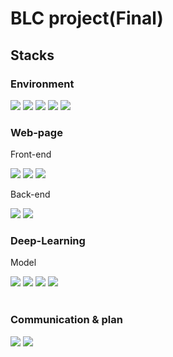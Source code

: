 # BLC project(Final)


<h2>Stacks</h2>
<h3>Environment</h3>
<div>
  <img src="https://img.shields.io/badge/visualstudiocode-007ACC?style=for-the-badge&logo=visualstudiocode&logoColor=white">
  <img src="https://img.shields.io/badge/kaggle-20BEFF?style=for-the-badge&logo=kaggle&logoColor=white">
  <img src="https://img.shields.io/badge/googlecolab-F9AB00?style=for-the-badge&logo=googlecolab&logoColor=white">
  <img src="https://img.shields.io/badge/pycharm-000000?style=for-the-badge&logo=pycharm&logoColor=white">
  <img src="https://img.shields.io/badge/github-181717?style=for-the-badge&logo=github&logoColor=white">
</div>

<h3>Web-page</h3>
<p>Front-end</p>
<div>
  <img src="https://img.shields.io/badge/html5-E34F26?style=for-the-badge&logo=html5&logoColor=white">
  <img src="https://img.shields.io/badge/css3-1572B6?style=for-the-badge&logo=css3&logoColor=white">
  <img src="https://img.shields.io/badge/javascript-F7DF1E?style=for-the-badge&logo=javascript&logoColor=white">
</div>
<p>Back-end</p>
<div>
  <img src="https://img.shields.io/badge/django-092E20?style=for-the-badge&logo=django&logoColor=white">
  <img src="https://img.shields.io/badge/javascript-F7DF1E?style=for-the-badge&logo=javascript&logoColor=white">
</div>

<h3>Deep-Learning</h3>
<p>Model</p>
<div>
  <img src="https://img.shields.io/badge/yolov3-181717?style=for-the-badge&logo=github&logoColor=white">
  <img src="https://img.shields.io/badge/yolov5-181717?style=for-the-badge&logo=github&logoColor=white">
  <img src="https://img.shields.io/badge/faster_rcnn-181717?style=for-the-badge&logo=github&logoColor=white">
  <img src="https://img.shields.io/badge/efficeint-det-181717?style=for-the-badge&logo=github&logoColor=white">
</div>
<br>
<h3>Communication & plan</h3>
<div>
  <img src="https://img.shields.io/badge/slack-4A154B?style=for-the-badge&logo=slack&logoColor=white">
  <img src="https://img.shields.io/badge/notion-000000?style=for-the-badge&logo=notion&logoColor=white">
</div>
  


